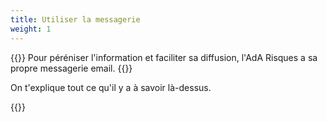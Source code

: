 ```yaml
---
title: Utiliser la messagerie
weight: 1
---
```

{{<lead>}} Pour péréniser l'information et faciliter sa diffusion, l'AdA Risques a sa propre messagerie email. {{</lead>}}

On t'explique tout ce qu'il y a à savoir là-dessus.

{{<childpages>}}
